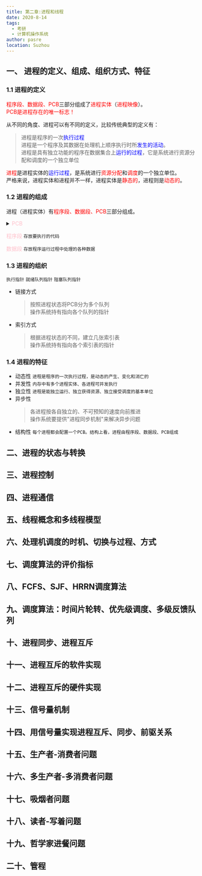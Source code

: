 ```yaml
---
title: 第二章:进程和线程
date: 2020-8-14
tags: 
  - 考研
  - 计算机操作系统
author: pasre
location: Suzhou  
---
```


## 一、 进程的定义、组成、组织方式、特征
### 1.1 进程的定义
  <font color="red">程序段、数据段、PCB</font>三部分组成了<font color="red">进程实体</font>（<font color="red">进程映像</font>）。  
  <font color="red">PCB是进程存在的唯一标志！</font>  

  从不同的角度、进程可以有不同的定义，比较传统典型的定义有：
  > 进程是程序的一次<font color="blue">执行过程</font>  
  > 进程是一个程序及其数据在处理机上顺序执行时所<font color="blue">发生的活动</font>。   
  > 进程是具有独立功能的程序在数据集合上<font color="blue">运行的过程</font>，它是系统进行资源分配和调度的一个独立单位

  <font color="red">进程</font>是进程实体的<font color="blue">运行过程</font>，是系统进行<font color="red">资源分配</font>和<font color="red">调度</font>的一个独立单位。  
  严格来说，进程实体和进程并不一样，进程实体是<font color="red">静态的</font>，进程则是<font color="red">动态的</font>。

### 1.2 进程的组成
  进程（进程实体）有<font color="red">程序段、数据段、PCB</font>三部分组成。  

  <details>
    <summary><font color="pink">PCB</font></summary>

  * 进程描述信息
    > 进程标识符PID  
    > 用户标识符UID  

  * 进程控制和管理信息
    > 进程当前状态  
    > 进程优先级  

  * 资源分配清单
    > 程序段指针  
    > 数据段指针  
    > 键盘  
    > 鼠标

  * 处理机相关信息
    > 各种寄存器值
  
  </details>

  <font color="pink">程序段</font> `存放要执行的代码`  

  <font color="pink">数据段</font> `存放程序运行过程中处理的各种数据`
  

### 1.3 进程的组织
  `执行指针` `就绪队列指针` `阻塞队列指针`  

  * 链接方式 
    > 按照进程状态将PCB分为多个队列  
    > 操作系统持有指向各个队列的指针

  * 索引方式
    > 根据进程状态的不同，建立几张索引表  
    > 操作系统持有指向各个索引表的指针

### 1.4 进程的特征

  * 动态性 `进程是程序的一次执行过程，是动态的产生、变化和消亡的`
  * 并发性 `内存中有多个进程实体、各进程可并发执行`
  * 独立性 `进程是能独立运行、独立获得资源、独立接受调度的基本单位`
  * 异步性 
    > 各进程按各自独立的、不可预知的速度向前推进  
    > 操作系统要提供"进程同步机制"来解决异步问题
  * 结构性 `每个进程都会配置一个PCB。结构上看，进程由程序段、数据段、PCB组成`

## 二、进程的状态与转换

## 三、进程控制

## 四、进程通信

## 五、线程概念和多线程模型

## 六、处理机调度的时机、切换与过程、方式

## 七、调度算法的评价指标

## 八、FCFS、SJF、HRRN调度算法

## 九、调度算法：时间片轮转、优先级调度、多级反馈队列

## 十、进程同步、进程互斥

## 十一、进程互斥的软件实现

## 十二、进程互斥的硬件实现

## 十三、信号量机制

## 十四、用信号量实现进程互斥、同步、前驱关系

## 十五、生产者-消费者问题

## 十六、多生产者-多消费者问题

## 十七、吸烟者问题

## 十八、读者-写着问题

## 十九、哲学家进餐问题

## 二十、管程

